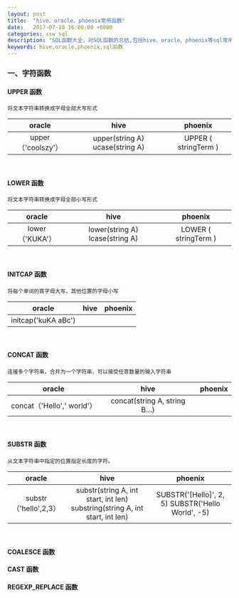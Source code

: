 ```yaml
---
layout: post
title:  "hive、oracle、phoenix常用函数"
date:   2017-07-10 16:00:00 +0800
categories: xsw sql
description: "SQL函数大全，对SQL函数的总结,包括hive、oracle、phoenix等sql常用函数"
keywords: hive,oracle,phoenix,sql函数
---
```


### 一、字符函数

#### UPPER 函数
```
将文本字符串转换成字母全部大写形式
```

|       oracle         |                    hive               |           phoenix          |
|      :----------:    |              :--------------:         |       :------------:       |
| upper（'coolszy'）   |  upper(string A) ucase(string A)      | UPPER ( stringTerm )       |

<br>

#### LOWER 函数
```
将文本字符串转换成字母全部小写形式
```

|       oracle      |                hive               |        phoenix       |
|      :-------:    |              :------:             |       :------:       |
| lower（'KUKA'）   |  lower(string A) lcase(string A)  | LOWER ( stringTerm ) |

<br>

#### INITCAP 函数
```
将每个单词的首字母大写，其他位置的字母小写
```

|       oracle       |                hive               |        phoenix       |
|      :-------:     |              :------:             |       :------:       |
| initcap('kuKA aBc')|                                   |  |

<br>

#### CONCAT 函数
```
连接多个字符串，合并为一个字符串，可以接受任意数量的输入字符串
```

|           oracle          |                hive               |        phoenix       |
|         :-------:         |              :------:             |       :------:       |
| concat（'Hello',' world'）|  concat(string A, string B…)      |                      |

<br>

#### SUBSTR 函数
```
从文本字符串中指定的位置指定长度的字符。                           
```

|       oracle         |                                  hive                                         |                        phoenix                    |
|      :-------:       |                                :------:                                       |                        :------:                   |
| substr（'hello',2,3）| substr(string A, int start, int len) substring(string A, int start, int len)  | SUBSTR('[Hello]', 2, 5) SUBSTR('Hello World', -5) |

<br>

#### COALESCE 函数 

#### CAST 函数

#### REGEXP_REPLACE 函数


